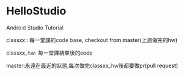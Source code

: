 # HelloStudio
Android Studio Tutorial

classxx : 每一堂課的code base, checkout from master(上週做完的hw)

classxx_hw: 每一堂課結束後的code

master:永遠在最近的狀態,每次做完classxx_hw後都要做pr(pull request)
